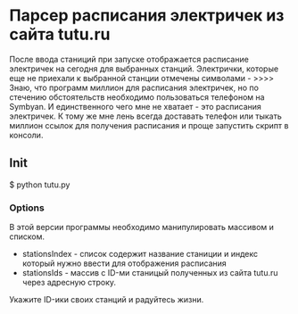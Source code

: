 # Парсер расписания электричек из сайта tutu.ru

После ввода станиций при запуске отображается расписание электричек на сегодня для выбранных станций.
Электрички, которые еще не приехали к выбранной станции отмечены символами - >>>>
Знаю, что программ миллион для расписания электричек, но по стечению обстоятельств необходимо пользоваться телефоном на Symbyan.
И единственного чего мне не хватает - это расписания электричек. К тому же мне лень всегда доставать телефон или тыкать миллион
ссылок для получения расписания и проще запустить скрипт в консоли.

## Init
$ python tutu.py

### Options
В этой версии программы необходимо манипулировать массивом и списком.
* stationsIndex - список содержит название станиции и индекс который нужно ввести для отображения расписания
* stationsIds - массив с ID-ми станицый полученных из сайта tutu.ru через адресную строку.

Укажите ID-ики своих станций и радуйтесь жизни.
